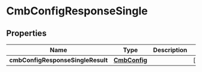 # CmbConfigResponseSingle

## Properties
Name | Type | Description | Notes
------------ | ------------- | ------------- | -------------
**cmbConfigResponseSingleResult** | [**CmbConfig**](CmbConfig.md) |  |  [optional]
